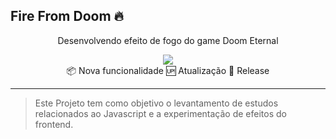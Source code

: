    ## Fire From Doom 🔥 


<html>
<head></head>
  <body>

<p align="center">Desenvolvendo efeito de fogo do game Doom Eternal </div>
<div align="center">
  <img src="https://user-images.githubusercontent.com/56083781/131198012-8c8fd685-8d9e-4f38-8e5d-cc686199141b.gif">
  <!--
![Video_21-08-27_20-23-53](https://user-images.githubusercontent.com/56083781/131198012-8c8fd685-8d9e-4f38-8e5d-cc686199141b.gif)-->
  <div align="center">📦 Nova funcionalidade 🆙 Atualização 🏁 Release</div>
</div>
  
 ***
  
  > Este Projeto tem como objetivo o levantamento de estudos relacionados ao Javascript e a experimentação de efeitos do frontend. 

   <body>
  </html> 
